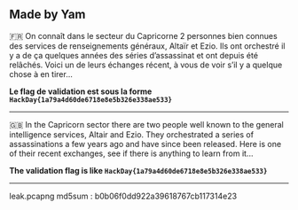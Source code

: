 Made by Yam 
--------------------------------------------------------------------------------------------------------------

🇫🇷 On connaît dans le secteur du Capricorne 2 personnes bien connues des services de renseignements généraux, Altaïr et Ezio. Ils ont orchestré il y a de ça quelques années des séries d’assassinat et ont depuis été relâchés.
Voici un de leurs échanges récent, à vous de voir s’il y a quelque chose à en tirer… 

**Le flag de validation est sous la forme `HackDay{1a79a4d60de6718e8e5b326e338ae533}`**


--------------------------------------------------------------------------------------------------------------------------------------------
🇬🇧 In the Capricorn sector there are two people well known to the general intelligence services, Altair and Ezio. They orchestrated a series of assassinations a few years ago and have since been released.
Here is one of their recent exchanges, see if there is anything to learn from it... 

**The validation flag is like `HackDay{1a79a4d60de6718e8e5b326e338ae533}`**


--------------------------------------------------------------------------------------------------------------------------------------------
leak.pcapng md5sum : b0b06f0dd922a39618767cb117314e23     
